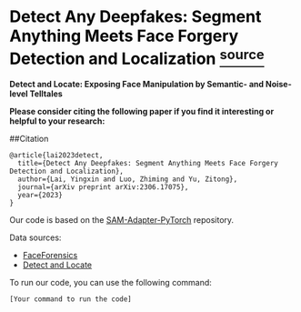 # <font color="black">Detect Any Deepfakes: Segment Anything Meets Face Forgery Detection and Localization</font> [<sup>source</sup>](https://arxiv.org/abs/2306.17075)

**Detect and Locate: Exposing Face Manipulation by Semantic- and Noise-level Telltales**


**Please consider citing the following paper if you find it interesting or helpful to your research:**

##Citation
```
@article{lai2023detect,
  title={Detect Any Deepfakes: Segment Anything Meets Face Forgery Detection and Localization},
  author={Lai, Yingxin and Luo, Zhiming and Yu, Zitong},
  journal={arXiv preprint arXiv:2306.17075},
  year={2023}
}
```



Our code is based on the [SAM-Adapter-PyTorch](https://github.com/tianrun-chen/SAM-Adapter-PyTorch) repository.

Data sources:
- [FaceForensics](https://github.com/ondyari/FaceForensics)
- [Detect and Locate](https://github.com/ChenqiKONG/Detect_and_Locate)

To run our code, you can use the following command:

```bash
[Your command to run the code]


